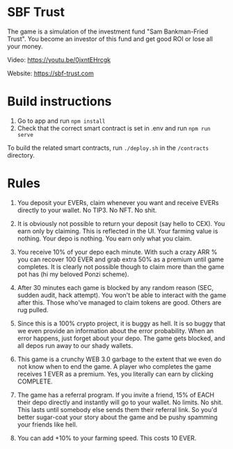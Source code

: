 # SBF Trust
The game is a simulation of the investment fund "Sam Bankman-Fried Trust". You become an investor of this fund and get good ROI or lose all your money.

Video:
https://youtu.be/0jxntEHrcgk

Website:
https://sbf-trust.com

# Build instructions

1. Go to app and run `npm install`
2. Check that the correct smart contract is set in .env and run `npm run serve`

To build the related smart contracts, run `./deploy.sh` in the `/contracts` directory.

# Rules

1. You deposit your EVERs, claim whenever you want and receive EVERs directly to your wallet. No TIP3. No NFT. No shit.

2. It is obviously not possible to return your deposit (say hello to CEX). You earn only by claiming. This is reflected in the UI. Your farming value is nothing. Your depo is nothing. You earn only what you claim.

3. You receive 10% of your depo each minute. With such a crazy ARR % you can recover 100 EVER and grab extra 50% as a premium until game completes. It is clearly not possible though to claim more than the game pot has (hi my beloved Ponzi scheme).

4. After 30 minutes each game is blocked by any random reason (SEC, sudden audit, hack attempt). You won't be able to interact with the game after this. Those who've managed to claim tokens are good. Others are rug pulled.

5. Since this is a 100% crypto project, it is buggy as hell. It is so buggy that we even provide an information about the error probability. When an error happens, just forget about your depo. The game gets blocked, and all depos run away to our shady wallets.

6. This game is a crunchy WEB 3.0 garbage to the extent that we even do not know when to end the game. A player who completes the game receives 1 EVER as a premium. Yes, you literally can earn by clicking COMPLETE.

7. The game has a referral program. If you invite a friend, 15% of EACH their depo directly and instantly will go to your wallet. No limits. No shit. This lasts until somebody else sends them their referral link. So you'd better sugar-coat your story about the game and be pushy spamming your friends like hell.

8. You can add +10% to your farming speed. This costs 10 EVER.
